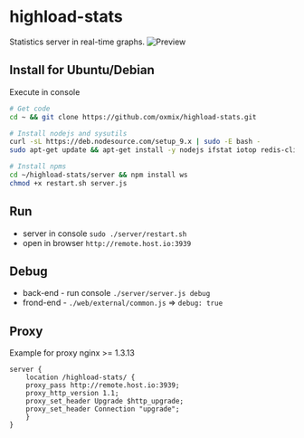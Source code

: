 # highload-stats
Statistics server in real-time graphs.
![Preview](https://oxmix.net/storage/b/73/566c3e8588dc3.png)

## Install for Ubuntu/Debian
Execute in console
```bash
# Get code
cd ~ && git clone https://github.com/oxmix/highload-stats.git

# Install nodejs and sysutils
curl -sL https://deb.nodesource.com/setup_9.x | sudo -E bash -
sudo apt-get update && apt-get install -y nodejs ifstat iotop redis-cli

# Install npms
cd ~/highload-stats/server && npm install ws
chmod +x restart.sh server.js
```

## Run 
* server in console `sudo ./server/restart.sh`
* open in browser `http://remote.host.io:3939`

## Debug 
* back-end - run console `./server/server.js debug`
* frond-end - `./web/external/common.js` => `debug: true`

## Proxy 
Example for proxy nginx >= 1.3.13
```
server {
    location /highload-stats/ {
	proxy_pass http://remote.host.io:3939;
	proxy_http_version 1.1;
	proxy_set_header Upgrade $http_upgrade;
	proxy_set_header Connection "upgrade";
    }
}
```